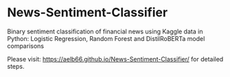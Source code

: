 # News-Sentiment-Classifier

Binary sentiment classification of financial news using Kaggle data in Python: Logistic Regression, Random Forest and DistilRoBERTa model comparisons

Please visit: https://aelb66.github.io/News-Sentiment-Classifier/ for detailed steps. 
